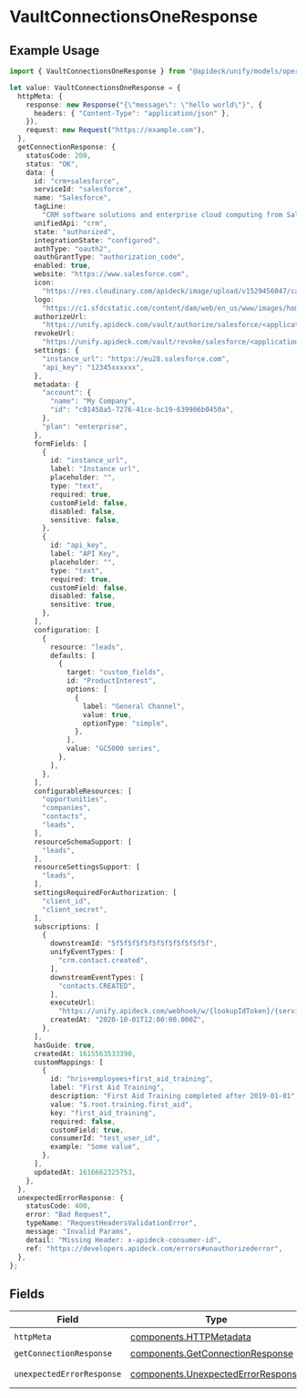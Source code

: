 # VaultConnectionsOneResponse

## Example Usage

```typescript
import { VaultConnectionsOneResponse } from "@apideck/unify/models/operations";

let value: VaultConnectionsOneResponse = {
  httpMeta: {
    response: new Response("{\"message\": \"hello world\"}", {
      headers: { "Content-Type": "application/json" },
    }),
    request: new Request("https://example.com"),
  },
  getConnectionResponse: {
    statusCode: 200,
    status: "OK",
    data: {
      id: "crm+salesforce",
      serviceId: "salesforce",
      name: "Salesforce",
      tagLine:
        "CRM software solutions and enterprise cloud computing from Salesforce, the leader in customer relationship management (CRM) and PaaS. Free 30 day trial.",
      unifiedApi: "crm",
      state: "authorized",
      integrationState: "configured",
      authType: "oauth2",
      oauthGrantType: "authorization_code",
      enabled: true,
      website: "https://www.salesforce.com",
      icon:
        "https://res.cloudinary.com/apideck/image/upload/v1529456047/catalog/salesforce/icon128x128.png",
      logo:
        "https://c1.sfdcstatic.com/content/dam/web/en_us/www/images/home/logo-salesforce-m.svg",
      authorizeUrl:
        "https://unify.apideck.com/vault/authorize/salesforce/<application-id>?state=<state>",
      revokeUrl:
        "https://unify.apideck.com/vault/revoke/salesforce/<application-id>?state=<state>",
      settings: {
        "instance_url": "https://eu28.salesforce.com",
        "api_key": "12345xxxxxx",
      },
      metadata: {
        "account": {
          "name": "My Company",
          "id": "c01458a5-7276-41ce-bc19-639906b0450a",
        },
        "plan": "enterprise",
      },
      formFields: [
        {
          id: "instance_url",
          label: "Instance url",
          placeholder: "",
          type: "text",
          required: true,
          customField: false,
          disabled: false,
          sensitive: false,
        },
        {
          id: "api_key",
          label: "API Key",
          placeholder: "",
          type: "text",
          required: true,
          customField: false,
          disabled: false,
          sensitive: true,
        },
      ],
      configuration: [
        {
          resource: "leads",
          defaults: [
            {
              target: "custom_fields",
              id: "ProductInterest",
              options: [
                {
                  label: "General Channel",
                  value: true,
                  optionType: "simple",
                },
              ],
              value: "GC5000 series",
            },
          ],
        },
      ],
      configurableResources: [
        "opportunities",
        "companies",
        "contacts",
        "leads",
      ],
      resourceSchemaSupport: [
        "leads",
      ],
      resourceSettingsSupport: [
        "leads",
      ],
      settingsRequiredForAuthorization: [
        "client_id",
        "client_secret",
      ],
      subscriptions: [
        {
          downstreamId: "5f5f5f5f5f5f5f5f5f5f5f5f",
          unifyEventTypes: [
            "crm.contact.created",
          ],
          downstreamEventTypes: [
            "contacts.CREATED",
          ],
          executeUrl:
            "https://unify.apideck.com/webhook/w/{lookupIdToken}/{serviceId}?e={downstreamEventType}",
          createdAt: "2020-10-01T12:00:00.000Z",
        },
      ],
      hasGuide: true,
      createdAt: 1615563533390,
      customMappings: [
        {
          id: "hris+employees+first_aid_training",
          label: "First Aid Training",
          description: "First Aid Training completed after 2019-01-01",
          value: "$.root.training.first_aid",
          key: "first_aid_training",
          required: false,
          customField: true,
          consumerId: "test_user_id",
          example: "Some value",
        },
      ],
      updatedAt: 1616662325753,
    },
  },
  unexpectedErrorResponse: {
    statusCode: 400,
    error: "Bad Request",
    typeName: "RequestHeadersValidationError",
    message: "Invalid Params",
    detail: "Missing Header: x-apideck-consumer-id",
    ref: "https://developers.apideck.com/errors#unauthorizederror",
  },
};
```

## Fields

| Field                                                                                    | Type                                                                                     | Required                                                                                 | Description                                                                              |
| ---------------------------------------------------------------------------------------- | ---------------------------------------------------------------------------------------- | ---------------------------------------------------------------------------------------- | ---------------------------------------------------------------------------------------- |
| `httpMeta`                                                                               | [components.HTTPMetadata](../../models/components/httpmetadata.md)                       | :heavy_check_mark:                                                                       | N/A                                                                                      |
| `getConnectionResponse`                                                                  | [components.GetConnectionResponse](../../models/components/getconnectionresponse.md)     | :heavy_minus_sign:                                                                       | Connection                                                                               |
| `unexpectedErrorResponse`                                                                | [components.UnexpectedErrorResponse](../../models/components/unexpectederrorresponse.md) | :heavy_minus_sign:                                                                       | Unexpected error                                                                         |